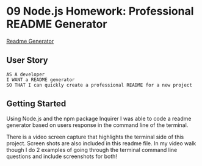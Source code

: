# 09 Node.js Homework: Professional README Generator


[Readme Generator](https://github.com/suzylebel/ReadMeGenerator)

## User Story

```
AS A developer
I WANT a README generator
SO THAT I can quickly create a professional README for a new project
```



## Getting Started

Using Node.js and the npm package Inquirer I was able to code a readme generator based on users response in the command line of the terminal. 

There is a video screen capture that highlights the terminal side of this project. Screen shots are also included in this readme file. In my video walk though I do 2 examples of going through the terminal command line questions and include screenshots for both!



